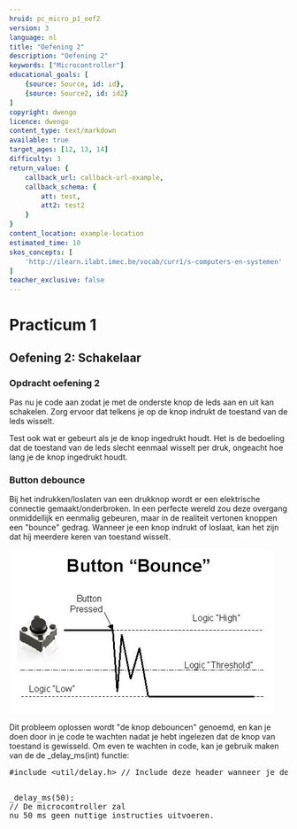 ```yaml
---
hruid: pc_micro_p1_oef2
version: 3
language: nl
title: "Oefening 2"
description: "Oefening 2"
keywords: ["Microcontroller"]
educational_goals: [
    {source: Source, id: id}, 
    {source: Source2, id: id2}
]
copyright: dwengo
licence: dwengo
content_type: text/markdown
available: true
target_ages: [12, 13, 14]
difficulty: 3
return_value: {
    callback_url: callback-url-example,
    callback_schema: {
        att: test,
        att2: test2
    }
}
content_location: example-location
estimated_time: 10
skos_concepts: [
    'http://ilearn.ilabt.imec.be/vocab/curr1/s-computers-en-systemen'
]
teacher_exclusive: false
---
```

# Practicum 1

## Oefening 2: Schakelaar

### Opdracht oefening 2

Pas nu je code aan zodat je met de onderste knop de leds aan en uit kan schakelen. Zorg ervoor dat telkens je op de knop indrukt de toestand van de leds wisselt.

Test ook wat er gebeurt als je de knop ingedrukt houdt. Het is de bedoeling dat de toestand van de leds slecht eenmaal wisselt per druk, ongeacht hoe lang je de knop ingedrukt houdt.


### Button debounce

Bij het indrukken/loslaten van een drukknop wordt er een elektrische connectie gemaakt/onderbroken. In een perfecte wereld zou deze overgang onmiddellijk en eenmalig gebeuren, maar in de realiteit vertonen knoppen een "bounce" gedrag. Wanneer je een knop indrukt of loslaat, kan het zijn dat hij meerdere keren van toestand wisselt.

![](embed/debounce.jpg "button debounce")

Dit probleem oplossen wordt "de knop debouncen" genoemd, en kan je doen door in je code te wachten nadat je hebt ingelezen dat de knop van toestand is gewisseld. Om even te wachten in code, kan je gebruik maken van de de _delay_ms(int) functie:

<div class="highlight highlight-source-c">
<pre>#<span class="pl-k">include</span> <span class="pl-s"><span class="pl-pds">&lt;</span>util/delay.h<span class="pl-pds">&gt;</span></span> <span class="pl-c"><span class="pl-c">//</span> Include deze header wanneer je delays gebruikt.</span>

<span class="pl-en">_delay_ms</span>(<span class="pl-c1">50</span>);  <span class="pl-c"><span class="pl-c">//</span> De microcontroller zal nu 50 ms geen nuttige instructies uitvoeren.</span></pre>
</div>